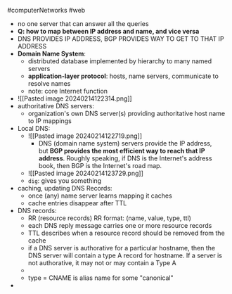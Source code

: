 #computerNetworks #web 
- no one server that can answer all the queries
- **Q: how to map between IP address and name, and vice versa**
- DNS PROVIDES IP ADDRESS, BGP PROVIDES WAY TO GET TO THAT IP ADDRESS
- **Domain Name System**: 
	- distributed database implemented by hierarchy to many named servers
	- **application-layer protocol**: hosts, name servers, communicate to resolve names
	- note: core Internet function
- ![[Pasted image 20240214122314.png]]
- authoritative DNS servers:
	- organization's own DNS server(s) providing authoritative host name to IP mappings
- Local DNS:
	- ![[Pasted image 20240214122719.png]]
		- DNS (domain name system) servers provide the IP address, but **BGP provides the most efficient way to reach that IP address**. Roughly speaking, if DNS is the Internet's address book, then BGP is the Internet's road map.
	- ![[Pasted image 20240214123729.png]]
	- `dig`: gives you something
- caching, updating DNS Records:
	- once (any) name server learns mapping it caches
	- cache entries disappear after TTL
- DNS records:
	- RR (resource records) RR format: (name, value, type, ttl)
	- each DNS reply message carries one or more resource records
	- TTL describes when a resource record should be removed from the cache
	- if a DNS server is authorative for a particular hostname, then the DNS server will contain a type A record for hostname. If a server is not authorative, it may not or may contain a Type A
	- 
	- type = CNAME is alias name for some "canonical"
- 